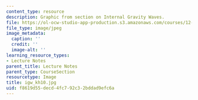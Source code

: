 ```yaml
---
content_type: resource
description: Graphic from section on Internal Gravity Waves.
file: https://ol-ocw-studio-app-production.s3.amazonaws.com/courses/12-802-wave-motions-in-the-ocean-and-atmosphere-spring-2004/f8619d55decd4fc792c32bddad9efc6a_igw_kh10.jpg
file_type: image/jpeg
image_metadata:
  caption: ''
  credit: ''
  image-alt: ''
learning_resource_types:
- Lecture Notes
parent_title: Lecture Notes
parent_type: CourseSection
resourcetype: Image
title: igw_kh10.jpg
uid: f8619d55-decd-4fc7-92c3-2bddad9efc6a
---
```

